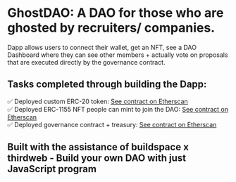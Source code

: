 # GhostDAO: A DAO for those who are ghosted by recruiters/ companies.
Dapp allows users to connect their wallet, get an NFT, see a DAO Dashboard where they can see other members + actually vote on proposals that are executed directly by the governance contract.

## Tasks completed through building the Dapp:
✅ Deployed custom ERC-20 token: [See contract on Etherscan](https://rinkeby.etherscan.io/address/0x15B4145D3f88fa3ef30220C0e05ac7fF42fB42E5) <br> 
✅ Deployed ERC-1155 NFT people can mint to join the DAO: [See contract on Etherscan](https://rinkeby.etherscan.io/address/0x69bAC30852d4AACec1449dda8f01626582E79fD5)<br>
✅ Deployed governance contract + treasury: [See contract on Etherscan](https://rinkeby.etherscan.io/address/0xa48ab25F08f415e3137416549059716bF7995529)

## Built with the assistance of buildspace x thirdweb - Build your own DAO with just JavaScript program
